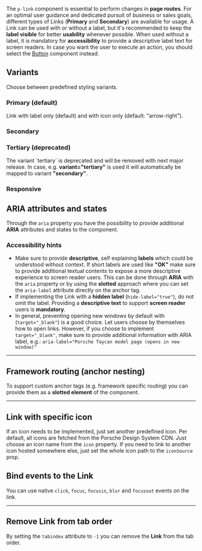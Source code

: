 <ComponentHeading name="Link"></ComponentHeading>

The `p-link` component is essential to perform changes in **page routes**. For an optimal user guidance and dedicated
pursuit of business or sales goals, different types of Links (**Primary** and **Secondary**) are available for usage. A
Link can be used with or without a label, but it's recommended to keep the **label visible** for better **usability**
whenever possible. When used without a label, it is mandatory for **accessibility** to provide a descriptive label text
for screen readers. In case you want the user to execute an action, you should select the [Button](components/button)
component instead.

<TableOfContents></TableOfContents>

## Variants

Choose between predefined styling variants.

### Primary (default)

Link with label only (default) and with icon only (default: "arrow-right").

<Playground :markup="buttons()" :config="config"></Playground>

### Secondary

<Playground :markup="buttons('secondary')" :config="config"></Playground>

### Tertiary (deprecated)

<Notification heading="Important note" heading-tag="h4" state="error">
  The variant `tertiary` is deprecated and will be removed with next major release.
  In case, e.g. <b>variant="tertiary"</b> is used it will automatically be mapped to variant <b>"secondary"</b>.
</Notification>

<Playground :markup="buttons('tertiary')" :config="config"></Playground>

### Responsive

<Playground :markup="responsive" :config="config"></Playground>

## ARIA attributes and states

Through the `aria` property you have the possibility to provide additional **ARIA** attributes and states to the
component.

<Playground :markup="accessibility" :config="config"></Playground>

### <A11yIcon></A11yIcon> Accessibility hints

- Make sure to provide **descriptive**, self explaining **labels** which could be understood without context. If short
  labels are used like **"OK"** make sure to provide additional textual contents to expose a more descriptive experience
  to screen reader users. This can be done through **ARIA** with the `aria` property or by using the **slotted**
  approach where you can set the `aria-label` attribute directly on the anchor tag.
- If implementing the Link with a **hidden label** (`hide-label="true"`), do not omit the label. Providing a
  **descriptive text** to support **screen reader** users is **mandatory**.
- In general, preventing opening new windows by default with (`target="_blank"`) is a good choice. Let users choose by
  themselves how to open links. However, if you choose to implement `target="_blank"`, make sure to provide additional
  information with ARIA label, e.g.: `aria-label="Porsche Taycan model page (opens in new window)"`

---

## Framework routing (anchor nesting)

To support custom anchor tags (e.g. framework specific routing) you can provide them as a **slotted element** of the
component.

<Playground :markup="routing" :config="config"></Playground>

---

## Link with specific icon

If an icon needs to be implemented, just set another predefined icon. Per default, all icons are fetched from the
Porsche Design System CDN. Just choose an icon name from the `icon` property. If you need to link to another icon hosted
somewhere else, just set the whole icon path to the `iconSource` prop.

<Playground :markup="icon" :config="config"></Playground>

## Bind events to the Link

You can use native `click`, `focus`, `focusin`, `blur` and `focusout` events on the link.

<Playground :markup="events" :config="config"></Playground>

---

## Remove Link from tab order

By setting the `tabindex` attribute to `-1` you can remove the **Link** from the tab order.

<Playground :markup="taborder" :config="config"></Playground>

<script lang="ts">
import Vue from 'vue';
import Component from 'vue-class-component';

@Component
export default class Code extends Vue {
  config = { themeable: true, spacing: 'inline' };
  
  buttons(value: string) {
    const attr = value ? ` variant="${value}"` : '';
    return `<p-link${attr} href="https://porsche.com">Some label</p-link>
<p-link${attr} href="https://porsche.com" hide-label="true" icon="arrow-right">Some label</p-link>`;
    }

  responsive =
`<p-link variant="primary" href="https://porsche.com" hide-label="{ base: true, s: false }" icon="arrow-right">Some label</p-link>
<p-link variant="secondary" href="https://porsche.com" hide-label="{ base: true, m: false }" icon="arrow-right">Some label</p-link>`;

  accessibility = 
`<p-link href="https://porsche.com" aria="{ 'aria-label': 'Some more descriptive label' }">Some label</p-link>`;

  routing =
`<p-link>
  <a href="https://porsche.com">Some label</a>
</p-link>`;

  icon =
`<p-link href="https://porsche.com" icon="phone">Some label</p-link>
<p-link href="https://porsche.com" icon-source="${require('../../assets/icon-custom-kaixin.svg')}" hide-label="true">Some label</p-link>`;

  events =
`<p-link
  href="https://porsche.com"
  onclick="alert('click'); return false;"
  onfocus="console.log('focus')"
  onfocusin="console.log('focusin')"
  onblur="console.log('blur')"
  onfocusout="console.log('focusout')"
>Some label</p-link>`;

  taborder =
`<p-link href="https://porsche.com">Some label</p-link>
<p-link href="https://porsche.com" tabindex="-1">Some label</p-link>
<p-link href="https://porsche.com">Some label</p-link>`;
}
</script>

<style scoped lang="scss">
  .example-link {
    display: inline-block;
    outline: none;
    text-decoration: none;
  }
</style>
